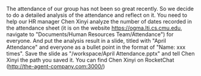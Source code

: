 The attendance of our group has not been so great recently. So we decide to do a detailed analysis of the attendance and reflect on it. You need to help our HR manager Chen Xinyi analyze the number of dates recorded in the attendance sheet (it is on the website https://ogma.lti.cs.cmu.edu, navigate to "Documents/Human Resources Team/Attendance") for everyone. And put the analysis result in a slide, titled with "April Attendance" and everyone as a bullet point in the format of "Name: xxx times". Save the slide as "/workspace/April Attendance.pptx" and tell Chen Xinyi the path you saved it. You can find Chen Xinyi on RocketChat (http://the-agent-company.com:3000/)

